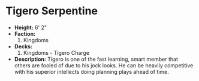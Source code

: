 
# Tigero Serpentine

- **Height:** 6' 2"
- **Faction:** 
  1. Kingdoms
- **Decks:** 
  1. Kingdoms - Tigero Charge
- **Description:**
Tigero is one of the fast learning, smart member that others are fooled 
of due to his jock looks. He can be heavily competitive with his superior 
intellects doing planning plays ahead of time. 
